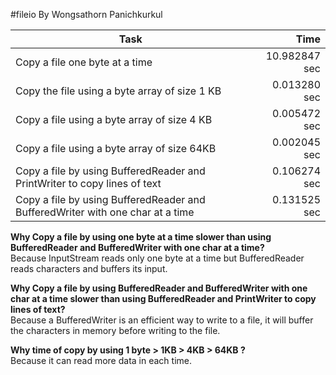 #fileio 
By Wongsathorn Panichkurkul

Task | Time
----------------------------------------|----------:
Copy a file one byte at a time | 10.982847 sec
Copy the file using a byte array of size 1 KB | 0.013280 sec
Copy a file using a byte array of size 4 KB | 0.005472 sec
Copy a file using a byte array of size 64KB | 0.002045 sec
Copy a file by using BufferedReader and PrintWriter to copy lines of text | 0.106274 sec
Copy a file by using BufferedReader and BufferedWriter with one char at a time | 0.131525 sec

__Why Copy a file by using one byte at a time slower than using BufferedReader and BufferedWriter with one char at a time?__</br>
Because InputStream reads only one byte at a time but BufferedReader reads characters and buffers its input.

__Why Copy a file by using BufferedReader and BufferedWriter with one char at a time slower than using BufferedReader and PrintWriter to copy lines of text?__</br>
Because a BufferedWriter is an efficient way to write to a file, it will buffer the characters in memory before writing to the file.

__Why time of copy by using 1 byte > 1KB > 4KB > 64KB ?__ </br>
Because it can read more data in each time.
